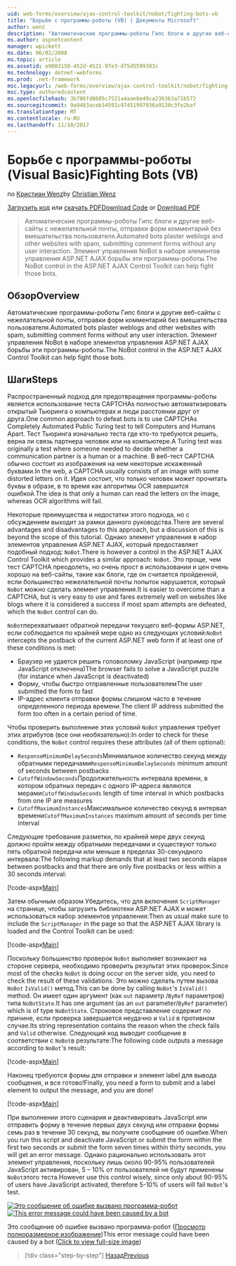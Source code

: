 ```yaml
---
uid: web-forms/overview/ajax-control-toolkit/nobot/fighting-bots-vb
title: "Борьбе с программы-роботы (VB) | Документы Microsoft"
author: wenz
description: "Автоматические программы-роботы Гипс блоги и другие веб-сайты с нежелательной почты, отправки форм комментарий без вмешательства пользователя. Элемент управления NoBot в ASP.NET AJAX Con..."
ms.author: aspnetcontent
manager: wpickett
ms.date: 06/02/2008
ms.topic: article
ms.assetid: e9803150-452d-4521-97e3-d75d5599383c
ms.technology: dotnet-webforms
ms.prod: .net-framework
msc.legacyurl: /web-forms/overview/ajax-control-toolkit/nobot/fighting-bots-vb
msc.type: authoredcontent
ms.openlocfilehash: 3b786fd8605c7521a4aae8e49ca236363a71b572
ms.sourcegitcommit: 9a9483aceb34591c97451997036a9120c3fe2baf
ms.translationtype: MT
ms.contentlocale: ru-RU
ms.lasthandoff: 11/10/2017
---
```

<a name="fighting-bots-vb"></a><span data-ttu-id="093a6-104">Борьбе с программы-роботы (Visual Basic)</span><span class="sxs-lookup"><span data-stu-id="093a6-104">Fighting Bots (VB)</span></span>
====================
<span data-ttu-id="093a6-105">по [Кристиан Wenz](https://github.com/wenz)</span><span class="sxs-lookup"><span data-stu-id="093a6-105">by [Christian Wenz](https://github.com/wenz)</span></span>

<span data-ttu-id="093a6-106">[Загрузить код](http://download.microsoft.com/download/9/3/f/93f8daea-bebd-4821-833b-95205389c7d0/NoBot0.vb.zip) или [скачать PDF](http://download.microsoft.com/download/b/6/a/b6ae89ee-df69-4c87-9bfb-ad1eb2b23373/nobot0VB.pdf)</span><span class="sxs-lookup"><span data-stu-id="093a6-106">[Download Code](http://download.microsoft.com/download/9/3/f/93f8daea-bebd-4821-833b-95205389c7d0/NoBot0.vb.zip) or [Download PDF](http://download.microsoft.com/download/b/6/a/b6ae89ee-df69-4c87-9bfb-ad1eb2b23373/nobot0VB.pdf)</span></span>

> <span data-ttu-id="093a6-107">Автоматические программы-роботы Гипс блоги и другие веб-сайты с нежелательной почты, отправки форм комментарий без вмешательства пользователя.</span><span class="sxs-lookup"><span data-stu-id="093a6-107">Automated bots plaster weblogs and other websites with spam, submitting comment forms without any user interaction.</span></span> <span data-ttu-id="093a6-108">Элемент управления NoBot в наборе элементов управления ASP.NET AJAX борьбы эти программы-роботы.</span><span class="sxs-lookup"><span data-stu-id="093a6-108">The NoBot control in the ASP.NET AJAX Control Toolkit can help fight those bots.</span></span>


## <a name="overview"></a><span data-ttu-id="093a6-109">Обзор</span><span class="sxs-lookup"><span data-stu-id="093a6-109">Overview</span></span>

<span data-ttu-id="093a6-110">Автоматические программы-роботы Гипс блоги и другие веб-сайты с нежелательной почты, отправки форм комментарий без вмешательства пользователя.</span><span class="sxs-lookup"><span data-stu-id="093a6-110">Automated bots plaster weblogs and other websites with spam, submitting comment forms without any user interaction.</span></span> <span data-ttu-id="093a6-111">Элемент управления NoBot в наборе элементов управления ASP.NET AJAX борьбы эти программы-роботы.</span><span class="sxs-lookup"><span data-stu-id="093a6-111">The NoBot control in the ASP.NET AJAX Control Toolkit can help fight those bots.</span></span>

## <a name="steps"></a><span data-ttu-id="093a6-112">Шаги</span><span class="sxs-lookup"><span data-stu-id="093a6-112">Steps</span></span>

<span data-ttu-id="093a6-113">Распространенный подход для предотвращения программы-роботы является использование теста CAPTCHAs полностью автоматизировать открытый Тьюринга о компьютерах и люди расстоянии друг от друга.</span><span class="sxs-lookup"><span data-stu-id="093a6-113">One common approach to defeat bots is to use CAPTCHAs Completely Automated Public Turing test to tell Computers and Humans Apart.</span></span> <span data-ttu-id="093a6-114">Тест Тьюринга изначально теста где кто-то требуются решить, верна ли связь партнера человек или на компьютере.</span><span class="sxs-lookup"><span data-stu-id="093a6-114">A Turing test was originally a test where someone needed to decide whether a communication partner is a human or a machine.</span></span> <span data-ttu-id="093a6-115">В веб-тест CAPTCHA обычно состоит из изображения на нем некоторые искаженный буквами.</span><span class="sxs-lookup"><span data-stu-id="093a6-115">In the web, a CAPTCHA usually consists of an image with some distorted letters on it.</span></span> <span data-ttu-id="093a6-116">Идея состоит, что только человек может прочитать буквы в образе, в то время как алгоритмы OCR завершится ошибкой.</span><span class="sxs-lookup"><span data-stu-id="093a6-116">The idea is that only a human can read the letters on the image, whereas OCR algorithms will fail.</span></span>

<span data-ttu-id="093a6-117">Некоторые преимущества и недостатки этого подхода, но с обсуждением выходит за рамки данного руководства.</span><span class="sxs-lookup"><span data-stu-id="093a6-117">There are several advantages and disadvantages to this approach, but a discussion of this is beyond the scope of this tutorial.</span></span> <span data-ttu-id="093a6-118">Однако элемент управления в набор элементов управления ASP.NET AJAX, который предоставляет подобный подход: `NoBot`.</span><span class="sxs-lookup"><span data-stu-id="093a6-118">There is however a control in the ASP.NET AJAX Control Toolkit which provides a similar approach: `NoBot`.</span></span> <span data-ttu-id="093a6-119">Это проще, чем тест CAPTCHA преодолеть, но очень прост в использовании и цен очень хорошо на веб-сайты, такие как блоги, где он считается пройденной, если большинство нежелательной почты попыток нарушается, который `NoBot` можно сделать элемент управления.</span><span class="sxs-lookup"><span data-stu-id="093a6-119">It is easier to overcome than a CAPTCHA, but is very easy to use and fares extremely well on websites like blogs where it is considered a success if most spam attempts are defeated, which the `NoBot` control can do.</span></span>

<span data-ttu-id="093a6-120">`NoBot`перехватывает обратной передачи текущего веб-формы ASP.NET, если соблюдается по крайней мере одно из следующих условий:</span><span class="sxs-lookup"><span data-stu-id="093a6-120">`NoBot` intercepts the postback of the current ASP.NET web form if at least one of these conditions is met:</span></span>

- <span data-ttu-id="093a6-121">Браузер не удается решить головоломку JavaScript (например при JavaScript отключена)</span><span class="sxs-lookup"><span data-stu-id="093a6-121">The browser fails to solve a JavaScript puzzle (for instance when JavaScript is deactivated)</span></span>
- <span data-ttu-id="093a6-122">Форму, чтобы быстро отправленные пользователем</span><span class="sxs-lookup"><span data-stu-id="093a6-122">The user submitted the form to fast</span></span>
- <span data-ttu-id="093a6-123">IP-адрес клиента отправки формы слишком часто в течение определенного периода времени.</span><span class="sxs-lookup"><span data-stu-id="093a6-123">The client IP address submitted the form too often in a certain period of time.</span></span>

<span data-ttu-id="093a6-124">Чтобы проверить выполнение этих условий `NoBot` управления требует этих атрибутов (все они необязательно):</span><span class="sxs-lookup"><span data-stu-id="093a6-124">In order to check for these conditions, the `NoBot` control requires these attributes (all of them optional):</span></span>

- <span data-ttu-id="093a6-125">`ResponseMinimumDelaySeconds`Минимальное количество секунд между обратными передачами</span><span class="sxs-lookup"><span data-stu-id="093a6-125">`ResponseMinimumDelaySeconds` minimum amount of seconds between postbacks</span></span>
- <span data-ttu-id="093a6-126">`CutoffWindowSeconds`Продолжительность интервала времени, в котором обратных передач с одного IP-адреса являются мерами</span><span class="sxs-lookup"><span data-stu-id="093a6-126">`CutoffWindowSeconds` length of time interval in which postbacks from one IP are measures</span></span>
- <span data-ttu-id="093a6-127">`CutoffMaximumInstances`Максимальное количество секунд в интервал времени</span><span class="sxs-lookup"><span data-stu-id="093a6-127">`CutoffMaximumInstances` maximum amount of seconds per time interval</span></span>

<span data-ttu-id="093a6-128">Следующие требования разметки, по крайней мере двух секунд должно пройти между обратными передачами и существуют только пять обратной передачи или меньше в пределах 30-секундного интервала:</span><span class="sxs-lookup"><span data-stu-id="093a6-128">The following markup demands that at least two seconds elapse between postbacks and that there are only five postbacks or less within a 30 seconds interval:</span></span>

[!code-aspx[Main](fighting-bots-vb/samples/sample1.aspx)]

<span data-ttu-id="093a6-129">Затем обычным образом Убедитесь, что для включения `ScriptManager` на странице, чтобы загрузить библиотеки ASP.NET AJAX и может использоваться набор элементов управления:</span><span class="sxs-lookup"><span data-stu-id="093a6-129">Then as usual make sure to include the `ScriptManager` in the page so that the ASP.NET AJAX library is loaded and the Control Toolkit can be used:</span></span>

[!code-aspx[Main](fighting-bots-vb/samples/sample2.aspx)]

<span data-ttu-id="093a6-130">Поскольку большинство проверок `NoBot` выполняет возникают на стороне сервера, необходимо проверить результат этих проверок.</span><span class="sxs-lookup"><span data-stu-id="093a6-130">Since most of the checks `NoBot` is doing occur on the server side, you need to check the result of these validations.</span></span> <span data-ttu-id="093a6-131">Это можно сделать путем вызова `NoBot` `IsValid()` метод.</span><span class="sxs-lookup"><span data-stu-id="093a6-131">This can be done by calling `NoBot`'s `IsValid()` method.</span></span> <span data-ttu-id="093a6-132">Он имеет один аргумент (как `out` параметр /`ByRef` параметров) типа `NoBotState`.</span><span class="sxs-lookup"><span data-stu-id="093a6-132">It has one argument (as an `out` parameter/`ByRef` parameter) which is of type `NoBotState`.</span></span> <span data-ttu-id="093a6-133">Строковое представление содержит по причине, если проверка завершается неудачно и `Valid` в противном случае.</span><span class="sxs-lookup"><span data-stu-id="093a6-133">Its string representation contains the reason when the check fails and `Valid` otherwise.</span></span> <span data-ttu-id="093a6-134">Следующий код выводит сообщение в соответствии с `NoBot`в результате:</span><span class="sxs-lookup"><span data-stu-id="093a6-134">The following code outputs a message according to `NoBot`'s result:</span></span>

[!code-aspx[Main](fighting-bots-vb/samples/sample3.aspx)]

<span data-ttu-id="093a6-135">Наконец требуются формы для отправки и элемент label для вывода сообщения, и все готово!</span><span class="sxs-lookup"><span data-stu-id="093a6-135">Finally, you need a form to submit and a label element to output the message, and you are done!</span></span>

[!code-aspx[Main](fighting-bots-vb/samples/sample4.aspx)]

<span data-ttu-id="093a6-136">При выполнении этого сценария и деактивировать JavaScript или отправить форму в течение первых двух секунд или отправки формы семь раз в течение 30 секунд, вы получите сообщение об ошибке.</span><span class="sxs-lookup"><span data-stu-id="093a6-136">When you run this script and deactivate JavaScript or submit the form within the first two seconds or submit the form seven times within thirty seconds, you will get an error message.</span></span> <span data-ttu-id="093a6-137">Однако рационально использовать этот элемент управления, поскольку лишь около 90-95% пользователей JavaScript активирован, 5 – 10% от пользователей не будут применены `NoBot`этого теста.</span><span class="sxs-lookup"><span data-stu-id="093a6-137">However use this control wisely, since only about 90-95% of users have JavaScript activated, therefore 5-10% of users will fail `NoBot`'s test.</span></span>


<span data-ttu-id="093a6-138">[![Это сообщение об ошибке вызвано программа-робот](fighting-bots-vb/_static/image2.png)](fighting-bots-vb/_static/image1.png)</span><span class="sxs-lookup"><span data-stu-id="093a6-138">[![This error message could have been caused by a bot](fighting-bots-vb/_static/image2.png)](fighting-bots-vb/_static/image1.png)</span></span>

<span data-ttu-id="093a6-139">Это сообщение об ошибке вызвано программа-робот ([Просмотр полноразмерное изображение](fighting-bots-vb/_static/image3.png))</span><span class="sxs-lookup"><span data-stu-id="093a6-139">This error message could have been caused by a bot ([Click to view full-size image](fighting-bots-vb/_static/image3.png))</span></span>

>[!div class="step-by-step"]
[<span data-ttu-id="093a6-140">Назад</span><span class="sxs-lookup"><span data-stu-id="093a6-140">Previous</span></span>](fighting-bots-cs.md)
